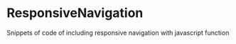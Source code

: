 # ResponsiveNavigation
Snippets of code of including responsive navigation with javascript function
